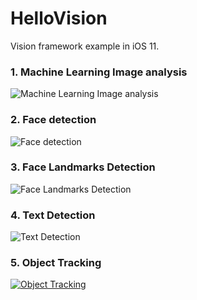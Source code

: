 # HelloVision
Vision framework example in iOS 11.

### 1. Machine Learning Image analysis

![Machine Learning Image analysis](https://cdn-images-1.medium.com/max/1600/1*WCLNya0ku09EIz_zf7Hv_Q.png)

### 2. Face detection

![Face detection](https://cdn-images-1.medium.com/max/1600/1*449izZmyHOWoW_P7IAdzSQ.png)

### 3. Face Landmarks Detection

![Face Landmarks Detection](https://cdn-images-1.medium.com/max/1600/1*7Ay3HUhV4zfYywsqlHE8EA.png)

### 4. Text Detection

![Text Detection](https://cdn-images-1.medium.com/max/1600/1*fNSvBzouHJAVciOiFkbTrA.png)

### 5. Object Tracking

[![Object Tracking](https://img.youtube.com/vi/QzM0je58-cY/0.jpg)](https://www.youtube.com/watch?v=QzM0je58-cY "Object Tracking")
